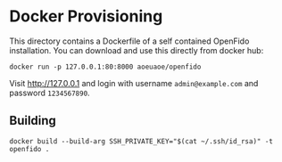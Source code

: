 Docker Provisioning
===================

This directory contains a Dockerfile of a self contained OpenFido installation.
You can download and use this directly from docker hub:

    docker run -p 127.0.0.1:80:8000 aoeuaoe/openfido

Visit http://127.0.0.1 and login with username `admin@example.com` and
password `1234567890`.

Building
--------

    docker build --build-arg SSH_PRIVATE_KEY="$(cat ~/.ssh/id_rsa)" -t openfido .
